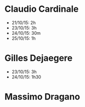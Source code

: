 # Claudio Cardinale
* 21/10/15: 2h
* 23/10/15: 3h
* 24/10/15: 30m
* 25/10/15: 1h

# Gilles Dejaegere
* 23/10/15: 3h
* 24/10/15: 1h30

# Massimo Dragano
